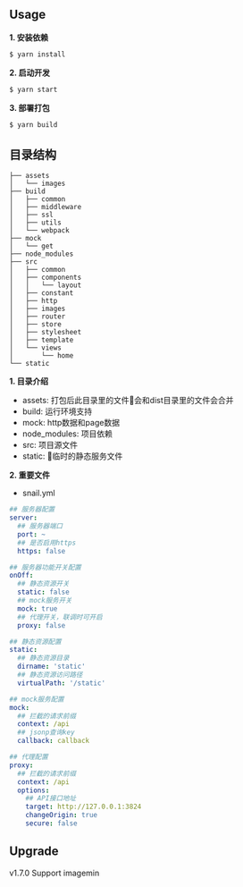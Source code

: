 ## Usage
**1. 安装依赖**
```sh
$ yarn install
```

**2. 启动开发**
```sh
$ yarn start
```

**3. 部署打包**
```sh
$ yarn build
```

## 目录结构
```
├── assets
│   └── images
├── build
│   ├── common
│   ├── middleware
│   ├── ssl
│   ├── utils
│   └── webpack
├── mock
│   └── get
├── node_modules
├── src
│   ├── common
│   ├── components
│   │   └── layout
│   ├── constant
│   ├── http
│   ├── images
│   ├── router
│   ├── store
│   ├── stylesheet
│   ├── template
│   └── views
│       └── home
└── static
```
**1. 目录介绍**
- assets: 打包后此目录里的文件会和dist目录里的文件会合并
- build: 运行环境支持
- mock: http数据和page数据
- node_modules: 项目依赖
- src: 项目源文件
- static: 临时的静态服务文件

**2. 重要文件**
- snail.yml
```yml
## 服务器配置
server:
  ## 服务器端口 
  port: ~
  ## 是否启用https
  https: false

## 服务器功能开关配置
onOff:
  ## 静态资源开关
  static: false
  ## mock服务开关
  mock: true
  ## 代理开关，联调时可开启
  proxy: false

## 静态资源配置
static:
  ## 静态资源目录
  dirname: 'static'
  ## 静态资源访问路径
  virtualPath: '/static'

## mock服务配置
mock:
  ## 拦截的请求前缀
  context: /api
  ## jsonp查询key
  callback: callback

## 代理配置
proxy:
  ## 拦截的请求前缀
  context: /api
  options:
    ## API接口地址
    target: http://127.0.0.1:3824
    changeOrigin: true
    secure: false
```


## Upgrade
v1.7.0 Support imagemin
